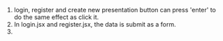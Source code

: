 1. login, register and create new presentation button can press 'enter' to do the same effect as click it. 
2. In login.jsx and register.jsx, the data is submit as a form.
3. 